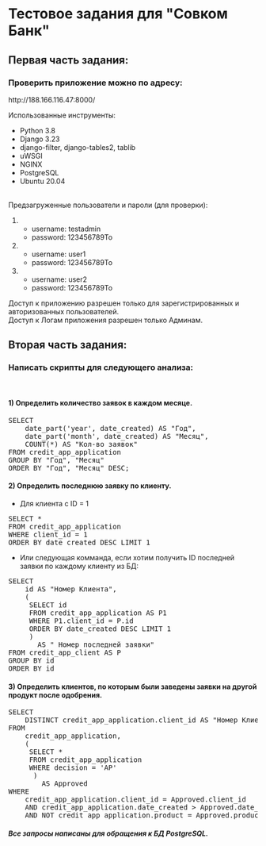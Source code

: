 <h1> Тестовое задания для "Совком Банк" </h1>

<h2> Первая часть задания: </h2>

<h3>Проверить приложение можно по адресу:</h3>
http://188.166.116.47:8000/ <br>

Использованные инструменты:
- Python 3.8
- Django 3.23
- django-filter, django-tables2, tablib
- uWSGI
- NGINX
- PostgreSQL 
- Ubuntu 20.04
<br><br>
  
Предзагруженные пользователи и пароли (для проверки):

1) - username: testadmin
    - password: 123456789To
    
2) - username: user1
    - password: 123456789To
    
3) - username: user2
    - password: 123456789To
    
Доступ к приложению разрешен только для зарегистрированных и авторизованных пользователей. <br>
Доступ к Логам приложения разрешен только Админам.

<h2> Вторая часть задания: </h2>

<h3>Написать скрипты для следующего анализа:</h3><br>

<h4>1) Определить количество заявок в каждом месяце.</h4>

<pre>
SELECT 
    date_part('year', date_created) AS "Год",
    date_part('month', date_created) AS "Месяц",
    COUNT(*) AS "Кол-во заявок"
FROM credit_app_application
GROUP BY "Год", "Месяц"
ORDER BY "Год", "Месяц" DESC;
</pre>


<h4>2) Определить последнюю заявку по клиенту.</h4>

- Для клиента с ID = 1 <br>

<pre>
SELECT *
FROM credit_app_application
WHERE client_id = 1
ORDER BY date_created DESC LIMIT 1
</pre>
  
- Или следующая комманда, если хотим получить ID последней заявки по каждому клиенту из БД: <br>
 
<pre>
SELECT 
    id AS "Номер Клиента",
    (
     SELECT id
     FROM credit_app_application AS P1
     WHERE P1.client_id = P.id
     ORDER BY date_created DESC LIMIT 1
     )
       AS " Номер последней заявки"
FROM credit_app_client AS P
GROUP BY id
ORDER BY id
</pre>
  

<h4>3) Определить клиентов, по которым были заведены заявки на другой продукт после одобрения.</h4>

<pre>
SELECT
    DISTINCT credit_app_application.client_id AS "Номер Клиента"
FROM 
    credit_app_application, 
    (
     SELECT *
     FROM credit_app_application
     WHERE decision = 'AP'
      ) 
        AS Approved
WHERE 
    credit_app_application.client_id = Approved.client_id 
    AND credit_app_application.date_created > Approved.date_created
    AND NOT credit_app_application.product = Approved.product
</pre>

<h5>Все запросы написаны для обращения к БД PostgreSQL.</h5>

<p></p>
